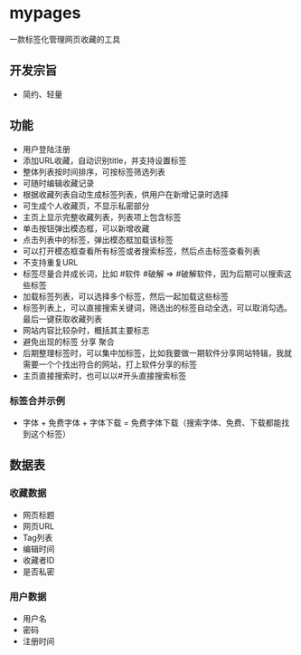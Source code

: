 # mypages

一款标签化管理网页收藏的工具

## 开发宗旨

- 简约、轻量

## 功能

- 用户登陆注册
- 添加URL收藏，自动识别title，并支持设置标签
- 整体列表按时间排序，可按标签筛选列表
- 可随时编辑收藏记录
- 根据收藏列表自动生成标签列表，供用户在新增记录时选择
- 可生成个人收藏页，不显示私密部分
- 主页上显示完整收藏列表，列表项上包含标签
- 单击按钮弹出模态框，可以新增收藏
- 点击列表中的标签，弹出模态框加载该标签
- 可以打开模态框查看所有标签或者搜索标签，然后点击标签查看列表
- 不支持重复URL
- 标签尽量合并成长词，比如 #软件 #破解 => #破解软件，因为后期可以搜索这些标签
- 加载标签列表，可以选择多个标签，然后一起加载这些标签
- 标签列表上，可以直接搜索关键词，筛选出的标签自动全选，可以取消勾选。最后一键获取收藏列表
- 网站内容比较杂时，概括其主要标志
- 避免出现的标签 分享 聚合
- 后期整理标签时，可以集中加标签，比如我要做一期软件分享网站特辑，我就需要一个个找出符合的网站，打上软件分享的标签
- 主页直接搜索时，也可以以#开头直接搜索标签


### 标签合并示例

- 字体 + 免费字体 + 字体下载 = 免费字体下载（搜索字体、免费、下载都能找到这个标签）

## 数据表

### 收藏数据

- 网页标题
- 网页URL
- Tag列表
- 编辑时间
- 收藏者ID
- 是否私密

### 用户数据

- 用户名
- 密码
- 注册时间

